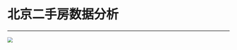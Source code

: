 # 北京二手房数据分析

----

<img src="C:\Users\Stephen\Desktop\Home\docs\assets\img\2021-08-23_013313.png" style="zoom:75%;" />